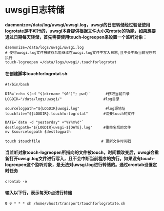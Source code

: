 # uwsgi日志转储

#### daemonize=/data/log/uwsgi/uwsgi.log，uwsgi的日志转储经过验证使用logrotate是不可行的，uwsgi本身提供根据文件大小来rotate的功能，如果想要通过日期每天转储，首先需要使用touch-logreopen来设置一个监听对象：
```
daemonize=/data/logs/uwsgi/uwsgi.log
# 使得uwsgi.log文件被转存后能继续在uwsgi.log文件中写入日志,且不会中断当前程序的执行
touch-logreopen =/data/logs/uwsgi/.touchforlogrotat
```
#### 在创建脚本touchforlogrotat.sh
```
#!/bin/bash

DIR=`echo $(cd "$(dirname "$0")"; pwd)`       #获取当前目录
LOGDIR="/data/logs/uwsgi/"                   #log目录

sourcelogpath="${LOGDIR}uwsgi.log"            #log源地址
touchfile="${LOGDIR}.touchforlogrotat"       #需要touch的文件

DATE=`date -d "yesterday" +"%Y%m%d"`
destlogpath="${LOGDIR}uwsgi-${DATE}.log"     #重命名后的文件
mv $sourcelogpath $destlogpath

touch $touchfile                            # 更新文件时间戳
```

#### 当监听对象touch-logreopen所指向的文件被touch，时间戳改变后，uwsgi会重新打开uwsgi.log文件进行写入，且不会中断当前程序的执行。如果没有touch-logreopen这个监听对象，是无法对uwsgi.log进行转储的。通过crontab设置定时任务
```
crontab -e
```

#### 输入以下行，表示每天0点进行转储
```
0 0 * * * sh /home/vhost/transport/touchforlogrotate.sh
```